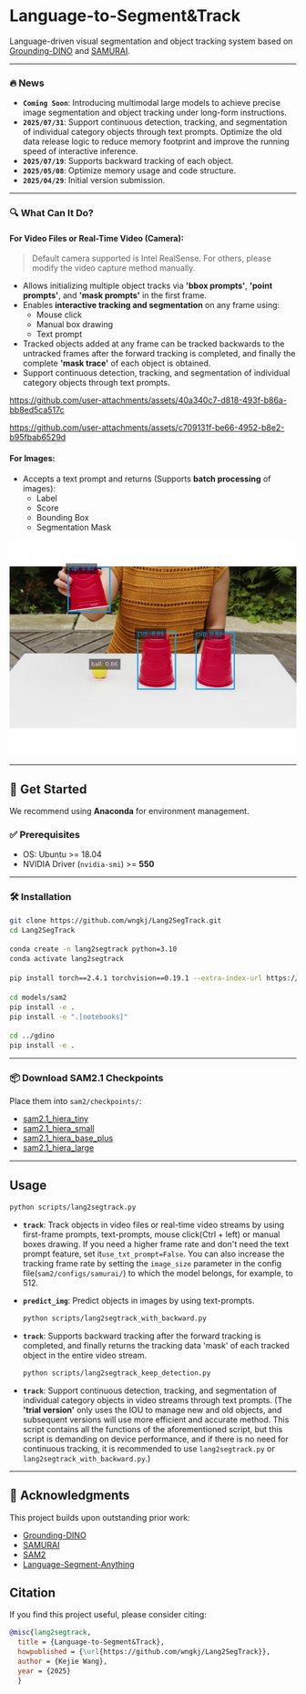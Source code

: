 
# Language-to-Segment&Track

Language-driven visual segmentation and object tracking system based on [Grounding-DINO](https://github.com/IDEA-Research/GroundingDINO) and [SAMURAI](https://github.com/yangchris11/samurai).

---
### 🔥 News

- **`Coming Soon`**: Introducing multimodal large models to achieve precise image segmentation and object tracking under long-form instructions.
- **`2025/07/31`**: Support continuous detection, tracking, and segmentation of individual category objects through text prompts. Optimize the old data release logic to reduce memory footprint and improve the running speed of interactive inference.
- **`2025/07/19`**: Supports backward tracking of each object.
- **`2025/05/08`**: Optimize memory usage and code structure.
- **`2025/04/29`**: Initial version submission.

---

### 🔍 What Can It Do?

#### For Video Files or Real-Time Video (Camera):
> Default camera supported is Intel RealSense. For others, please modify the video capture method manually.
- Allows initializing multiple object tracks via **'bbox prompts'**, **'point prompts'**, and **'mask prompts'** in the first frame.
- Enables **interactive tracking and segmentation** on any frame using:
  - Mouse click
  - Manual box drawing
  - Text prompt
- Tracked objects added at any frame can be tracked backwards to the untracked frames after the forward tracking is completed, and finally the complete **'mask trace'** of each object is obtained.
- Support continuous detection, tracking, and segmentation of individual category objects through text prompts.

https://github.com/user-attachments/assets/40a340c7-d818-493f-b86a-bb8ed5ca517c


https://github.com/user-attachments/assets/c709131f-be66-4952-b8e2-b95fbab6529d


#### For Images:
- Accepts a text prompt and returns (Supports **batch processing** of images):
  - Label
  - Score
  - Bounding Box
  - Segmentation Mask

![](assets/Figure_1.png)

---

## 🚀 Get Started

We recommend using **Anaconda** for environment management.

### ✅ Prerequisites

- OS: Ubuntu >= 18.04  
- NVIDIA Driver (`nvidia-smi`) >= **550**

---

### 🛠 Installation

```bash
git clone https://github.com/wngkj/Lang2SegTrack.git
cd Lang2SegTrack

conda create -n lang2segtrack python=3.10
conda activate lang2segtrack

pip install torch==2.4.1 torchvision==0.19.1 --extra-index-url https://download.pytorch.org/whl/cu124

cd models/sam2
pip install -e .
pip install -e ".[notebooks]"

cd ../gdino
pip install -e .
```

---

### 📦 Download SAM2.1 Checkpoints

Place them into `sam2/checkpoints/`:

- [sam2.1_hiera_tiny](https://dl.fbaipublicfiles.com/segment_anything_2/092824/sam2.1_hiera_tiny.pt)
- [sam2.1_hiera_small](https://dl.fbaipublicfiles.com/segment_anything_2/092824/sam2.1_hiera_small.pt)
- [sam2.1_hiera_base_plus](https://dl.fbaipublicfiles.com/segment_anything_2/092824/sam2.1_hiera_base_plus.pt)
- [sam2.1_hiera_large](https://dl.fbaipublicfiles.com/segment_anything_2/092824/sam2.1_hiera_large.pt)

---

## Usage


  ```bash
  python scripts/lang2segtrack.py
  ```
- **`track`**: Track objects in video files or real-time video streams by using first-frame prompts, text-prompts, mouse click(Ctrl + left) or manual boxes drawing. If you need a higher frame rate and don't need the text prompt feature, set it`use_txt_prompt=False`. You can also increase the tracking frame rate by setting the `image_size` parameter in the config file(`sam2/configs/samurai/`) to which the model belongs, for example, to 512.


- **`predict_img`**: Predict objects in images by using text-prompts.


  ```bash
  python scripts/lang2segtrack_with_backward.py
  ```
- **`track`**: Supports backward tracking after the forward tracking is completed, and finally returns the tracking data 'mask' of each tracked object in the entire video stream.


  ```bash
  python scripts/lang2segtrack_keep_detection.py
  ```
- **`track`**: Support continuous detection, tracking, and segmentation of individual category objects in video streams through text prompts. (The **'trial version'** only uses the IOU to manage new and old objects, and subsequent versions will use more efficient and accurate method. This script contains all the functions of the aforementioned script, but this script is demanding on device performance, and if there is no need for continuous tracking, it is recommended to use `lang2segtrack.py` or `lang2segtrack_with_backward.py`.)

---

## 🙏 Acknowledgments

This project builds upon outstanding prior work:

- [Grounding-DINO](https://github.com/IDEA-Research/GroundingDINO)
- [SAMURAI](https://github.com/yangchris11/samurai)
- [SAM2](https://github.com/facebookresearch/sam2)
- [Language-Segment-Anything](https://github.com/luca-medeiros/lang-segment-anything)

## Citation
If you find this project useful, please consider citing:
```bibtex
@misc{lang2segtrack,
  title = {Language-to-Segment&Track},
  howpublished = {\url{https://github.com/wngkj/Lang2SegTrack}},
  author = {Kejie Wang},
  year = {2025}
  }